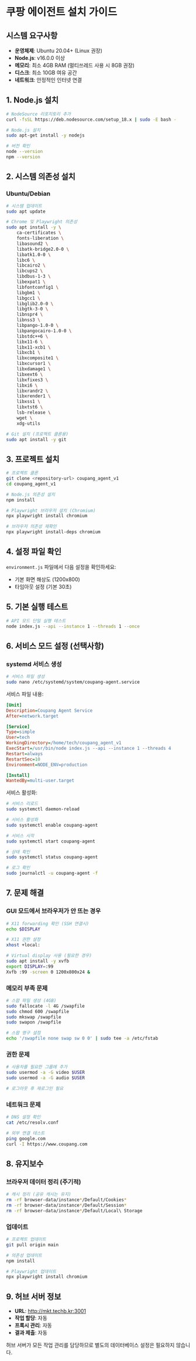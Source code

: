 # 쿠팡 에이전트 설치 가이드

## 시스템 요구사항

- **운영체제**: Ubuntu 20.04+ (Linux 권장)
- **Node.js**: v16.0.0 이상
- **메모리**: 최소 4GB RAM (멀티쓰레드 사용 시 8GB 권장)
- **디스크**: 최소 10GB 여유 공간
- **네트워크**: 안정적인 인터넷 연결

## 1. Node.js 설치

```bash
# NodeSource 리포지토리 추가
curl -fsSL https://deb.nodesource.com/setup_18.x | sudo -E bash -

# Node.js 설치
sudo apt-get install -y nodejs

# 버전 확인
node --version
npm --version
```

## 2. 시스템 의존성 설치

### Ubuntu/Debian
```bash
# 시스템 업데이트
sudo apt update

# Chrome 및 Playwright 의존성
sudo apt install -y \
    ca-certificates \
    fonts-liberation \
    libasound2 \
    libatk-bridge2.0-0 \
    libatk1.0-0 \
    libc6 \
    libcairo2 \
    libcups2 \
    libdbus-1-3 \
    libexpat1 \
    libfontconfig1 \
    libgbm1 \
    libgcc1 \
    libglib2.0-0 \
    libgtk-3-0 \
    libnspr4 \
    libnss3 \
    libpango-1.0-0 \
    libpangocairo-1.0-0 \
    libstdc++6 \
    libx11-6 \
    libx11-xcb1 \
    libxcb1 \
    libxcomposite1 \
    libxcursor1 \
    libxdamage1 \
    libxext6 \
    libxfixes3 \
    libxi6 \
    libxrandr2 \
    libxrender1 \
    libxss1 \
    libxtst6 \
    lsb-release \
    wget \
    xdg-utils

# Git 설치 (프로젝트 클론용)
sudo apt install -y git
```

## 3. 프로젝트 설치

```bash
# 프로젝트 클론
git clone <repository-url> coupang_agent_v1
cd coupang_agent_v1

# Node.js 의존성 설치
npm install

# Playwright 브라우저 설치 (Chromium)
npx playwright install chromium

# 브라우저 의존성 재확인
npx playwright install-deps chromium
```

## 4. 설정 파일 확인

`environment.js` 파일에서 다음 설정을 확인하세요:
- 기본 화면 해상도 (1200x800)
- 타임아웃 설정 (기본 30초)

## 5. 기본 실행 테스트

```bash
# API 모드 단일 실행 테스트
node index.js --api --instance 1 --threads 1 --once
```

## 6. 서비스 모드 설정 (선택사항)

### systemd 서비스 생성
```bash
# 서비스 파일 생성
sudo nano /etc/systemd/system/coupang-agent.service
```

서비스 파일 내용:
```ini
[Unit]
Description=Coupang Agent Service
After=network.target

[Service]
Type=simple
User=tech
WorkingDirectory=/home/tech/coupang_agent_v1
ExecStart=/usr/bin/node index.js --api --instance 1 --threads 4
Restart=always
RestartSec=10
Environment=NODE_ENV=production

[Install]
WantedBy=multi-user.target
```

서비스 활성화:
```bash
# 서비스 리로드
sudo systemctl daemon-reload

# 서비스 활성화
sudo systemctl enable coupang-agent

# 서비스 시작
sudo systemctl start coupang-agent

# 상태 확인
sudo systemctl status coupang-agent

# 로그 확인
sudo journalctl -u coupang-agent -f
```

## 7. 문제 해결

### GUI 모드에서 브라우저가 안 뜨는 경우
```bash
# X11 forwarding 확인 (SSH 연결시)
echo $DISPLAY

# X11 권한 설정
xhost +local:

# Virtual display 사용 (필요한 경우)
sudo apt install -y xvfb
export DISPLAY=:99
Xvfb :99 -screen 0 1200x800x24 &
```

### 메모리 부족 문제
```bash
# 스왑 파일 생성 (4GB)
sudo fallocate -l 4G /swapfile
sudo chmod 600 /swapfile
sudo mkswap /swapfile
sudo swapon /swapfile

# 스왑 영구 설정
echo '/swapfile none swap sw 0 0' | sudo tee -a /etc/fstab
```

### 권한 문제
```bash
# 사용자를 필요한 그룹에 추가
sudo usermod -a -G video $USER
sudo usermod -a -G audio $USER

# 로그아웃 후 재로그인 필요
```

### 네트워크 문제
```bash
# DNS 설정 확인
cat /etc/resolv.conf

# 외부 연결 테스트
ping google.com
curl -I https://www.coupang.com
```

## 8. 유지보수

### 브라우저 데이터 정리 (주기적)
```bash
# 캐시 정리 (공유 캐시는 유지)
rm -rf browser-data/instance*/Default/Cookies*
rm -rf browser-data/instance*/Default/Session*
rm -rf browser-data/instance*/Default/Local\ Storage
```

### 업데이트
```bash
# 프로젝트 업데이트
git pull origin main

# 의존성 업데이트
npm install

# Playwright 업데이트
npx playwright install chromium
```

## 9. 허브 서버 정보

- **URL**: http://mkt.techb.kr:3001
- **작업 할당**: 자동
- **프록시 관리**: 자동
- **결과 제출**: 자동

허브 서버가 모든 작업 관리를 담당하므로 별도의 데이터베이스 설정은 필요하지 않습니다.